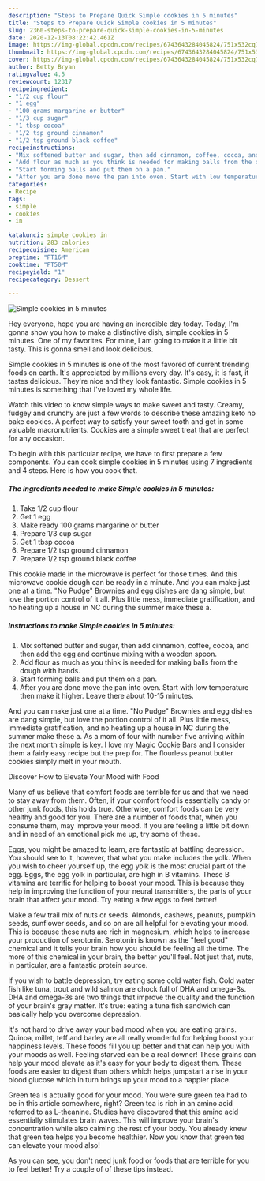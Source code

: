 ```yaml
---
description: "Steps to Prepare Quick Simple cookies in 5 minutes"
title: "Steps to Prepare Quick Simple cookies in 5 minutes"
slug: 2360-steps-to-prepare-quick-simple-cookies-in-5-minutes
date: 2020-12-13T08:22:42.461Z
image: https://img-global.cpcdn.com/recipes/6743643284045824/751x532cq70/simple-cookies-in-5-minutes-recipe-main-photo.jpg
thumbnail: https://img-global.cpcdn.com/recipes/6743643284045824/751x532cq70/simple-cookies-in-5-minutes-recipe-main-photo.jpg
cover: https://img-global.cpcdn.com/recipes/6743643284045824/751x532cq70/simple-cookies-in-5-minutes-recipe-main-photo.jpg
author: Betty Bryan
ratingvalue: 4.5
reviewcount: 12317
recipeingredient:
- "1/2 cup flour"
- "1 egg"
- "100 grams margarine or butter"
- "1/3 cup sugar"
- "1 tbsp cocoa"
- "1/2 tsp ground cinnamon"
- "1/2 tsp ground black coffee"
recipeinstructions:
- "Mix softened butter and sugar, then add cinnamon, coffee, cocoa, and then add the egg and continue mixing with a wooden spoon."
- "Add flour as much as you think is needed for making balls from the dough with hands."
- "Start forming balls and put them on a pan."
- "After you are done move the pan into oven. Start with low temperature then make it higher. Leave there about 10-15 minutes."
categories:
- Recipe
tags:
- simple
- cookies
- in

katakunci: simple cookies in 
nutrition: 283 calories
recipecuisine: American
preptime: "PT16M"
cooktime: "PT50M"
recipeyield: "1"
recipecategory: Dessert

---
```



![Simple cookies in 5 minutes](https://img-global.cpcdn.com/recipes/6743643284045824/751x532cq70/simple-cookies-in-5-minutes-recipe-main-photo.jpg)

Hey everyone, hope you are having an incredible day today. Today, I'm gonna show you how to make a distinctive dish, simple cookies in 5 minutes. One of my favorites. For mine, I am going to make it a little bit tasty. This is gonna smell and look delicious.

Simple cookies in 5 minutes is one of the most favored of current trending foods on earth. It's appreciated by millions every day. It's easy, it is fast, it tastes delicious. They're nice and they look fantastic. Simple cookies in 5 minutes is something that I've loved my whole life.

Watch this video to know simple ways to make sweet and tasty. Creamy, fudgey and crunchy are just a few words to describe these amazing keto no bake cookies. A perfect way to satisfy your sweet tooth and get in some valuable macronutrients. Cookies are a simple sweet treat that are perfect for any occasion.


To begin with this particular recipe, we have to first prepare a few components. You can cook simple cookies in 5 minutes using 7 ingredients and 4 steps. Here is how you cook that.

<!--inarticleads1-->

##### The ingredients needed to make Simple cookies in 5 minutes:

1. Take 1/2 cup flour
1. Get 1 egg
1. Make ready 100 grams margarine or butter
1. Prepare 1/3 cup sugar
1. Get 1 tbsp cocoa
1. Prepare 1/2 tsp ground cinnamon
1. Prepare 1/2 tsp ground black coffee


This cookie made in the microwave is perfect for those times. And this microwave cookie dough can be ready in a minute. And you can make just one at a time. &#34;No Pudge&#34; Brownies and egg dishes are dang simple, but love the portion control of it all. Plus little mess, immediate gratification, and no heating up a house in NC during the summer make these a. 

<!--inarticleads2-->

##### Instructions to make Simple cookies in 5 minutes:

1. Mix softened butter and sugar, then add cinnamon, coffee, cocoa, and then add the egg and continue mixing with a wooden spoon.
1. Add flour as much as you think is needed for making balls from the dough with hands.
1. Start forming balls and put them on a pan.
1. After you are done move the pan into oven. Start with low temperature then make it higher. Leave there about 10-15 minutes.


And you can make just one at a time. &#34;No Pudge&#34; Brownies and egg dishes are dang simple, but love the portion control of it all. Plus little mess, immediate gratification, and no heating up a house in NC during the summer make these a. As a mom of four with number five arriving within the next month simple is key. I love my Magic Cookie Bars and I consider them a fairly easy recipe but the prep for. The flourless peanut butter cookies simply melt in your mouth. 

Discover How to Elevate Your Mood with Food


Many of us believe that comfort foods are terrible for us and that we need to stay away from them. Often, if your comfort food is essentially candy or other junk foods, this holds true. Otherwise, comfort foods can be very healthy and good for you. There are a number of foods that, when you consume them, may improve your mood. If you are feeling a little bit down and in need of an emotional pick me up, try some of these.

Eggs, you might be amazed to learn, are fantastic at battling depression. You should see to it, however, that what you make includes the yolk. When you wish to cheer yourself up, the egg yolk is the most crucial part of the egg. Eggs, the egg yolk in particular, are high in B vitamins. These B vitamins are terrific for helping to boost your mood. This is because they help in improving the function of your neural transmitters, the parts of your brain that affect your mood. Try eating a few eggs to feel better!

Make a few trail mix of nuts or seeds. Almonds, cashews, peanuts, pumpkin seeds, sunflower seeds, and so on are all helpful for elevating your mood. This is because these nuts are rich in magnesium, which helps to increase your production of serotonin. Serotonin is known as the "feel good" chemical and it tells your brain how you should be feeling all the time. The more of this chemical in your brain, the better you'll feel. Not just that, nuts, in particular, are a fantastic protein source.

If you wish to battle depression, try eating some cold water fish. Cold water fish like tuna, trout and wild salmon are chock full of DHA and omega-3s. DHA and omega-3s are two things that improve the quality and the function of your brain's gray matter. It's true: eating a tuna fish sandwich can basically help you overcome depression. 

It's not hard to drive away your bad mood when you are eating grains. Quinoa, millet, teff and barley are all really wonderful for helping boost your happiness levels. These foods fill you up better and that can help you with your moods as well. Feeling starved can be a real downer! These grains can help your mood elevate as it's easy for your body to digest them. These foods are easier to digest than others which helps jumpstart a rise in your blood glucose which in turn brings up your mood to a happier place.

Green tea is actually good for your mood. You were sure green tea had to be in this article somewhere, right? Green tea is rich in an amino acid referred to as L-theanine. Studies have discovered that this amino acid essentially stimulates brain waves. This will improve your brain's concentration while also calming the rest of your body. You already knew that green tea helps you become healthier. Now you know that green tea can elevate your mood also!

As you can see, you don't need junk food or foods that are terrible for you to feel better! Try  a  couple of  of  these  tips  instead.

